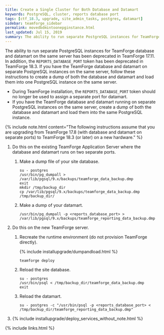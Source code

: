 ```yaml
---
title: Create a Single Cluster for Both Database and Datamart
keywords: PostgreSQL, cluster, reports database port
tags: [ctf_18.3, upgrade, site_admin_tasks, postgres, datamart]
sidebar: teamforge_sidebar
permalink: movedbdmintoonepginstance.html
last_updated: Jul 15, 2019
summary: The ability to run separate PostgreSQL instances for TeamForge database and datamart on the same server has been deprecated in TeamForge 17.11. 
---
```


The ability to run separate PostgreSQL instances for TeamForge database and datamart on the same server has been deprecated in TeamForge 17.11. In addition, the `REPORTS_DATABASE_PORT` token has been deprecated in TeamForge 18.3. If you have the TeamForge database and datamart on separate PostgreSQL instances on the same server, follow these instructions to create a dump of both the database and datamart and load them into one PostgreSQL instance on the same server.

* During TeamForge installation, the `REPORTS_DATABASE_PORT` token should no longer be used to assign a separate port for datamart.
* If you have the TeamForge database and datamart running on separate PostgreSQL instances on the same server, create a dump of both the database and datamart and load them into the same PostgreSQL instance.

{% include note.html content="The following instructions assume that you are upgrading from TeamForge 17.8 (with database and datamart on separate ports) to TeamForge 18.3 (or later) on a new hardware." %} 

1. Do this on the existing TeamForge Application Server where the database and datamart runs on two separate ports.
   1. Make a dump file of your site database.
      ```shell
      su - postgres
      /usr/bin/pg_dumpall > /var/lib/pgsql/9.x/backups/teamforge_data_backup.dmp
      exit
      mkdir /tmp/backup_dir
      cp /var/lib/pgsql/9.x/backups/teamforge_data_backup.dmp /tmp/backup_dir/
      ````
   2. Make a dump of your datamart.
      ```shell
      /usr/bin/pg_dumpall -p <reports_database_port> > /var/lib/pgsql/9.x/backups/teamforge_reporting_data_backup.dmp
      ````

2. Do this on the new TeamForge server.
   1. Recreate the runtime environment (do not provision TeamForge directly).

      {% include installupgrade/dumpandload.html %}

      ```shell
      teamforge deploy
      ````

   2. Reload the site database.
      ```shell
      su - postgres
      /usr/bin/psql < /tmp/backup_dir/teamforge_data_backup.dmp
      exit
      ````
      
   3. Reload the datamart.
      ```shell
      su - postgres -c "/usr/bin/psql -p <reports_database_port> < /tmp/backup_dir/teamforge_reporting_data_backup.dmp"
      ````

3. {% include installupgrade/deploy_services_without_note.html %}

{% include links.html %}